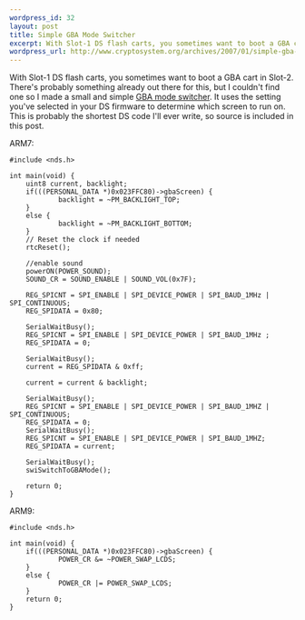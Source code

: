 ```yaml
--- 
wordpress_id: 32
layout: post
title: Simple GBA Mode Switcher
excerpt: With Slot-1 DS flash carts, you sometimes want to boot a GBA cart in Slot-2. There's probably something already out there for this, but I couldn't find one so I made a small and simple [GBA mode switcher](http://www.cryptosystem.org/projects/nds/gbaswitch.nds). It uses the setting you've selected in your DS firmware to determine which screen to run on. This is probably the shortest DS code I'll ever write, so source is included in this post.
wordpress_url: http://www.cryptosystem.org/archives/2007/01/simple-gba-mode-switcher/
---
```

With Slot-1 DS flash carts, you sometimes want to boot a GBA cart in Slot-2. There's probably something already out there for this, but I couldn't find one so I made a small and simple [GBA mode switcher](http://www.cryptosystem.org/projects/nds/gbaswitch.nds). It uses the setting you've selected in your DS firmware to determine which screen to run on. This is probably the shortest DS code I'll ever write, so source is included in this post.

<!--more-->

ARM7:

    #include <nds.h>
    
    int main(void) {
        uint8 current, backlight;
        if(((PERSONAL_DATA *)0x023FFC80)->gbaScreen) {
                backlight = ~PM_BACKLIGHT_TOP;
        }
        else {
                backlight = ~PM_BACKLIGHT_BOTTOM;
        }
        // Reset the clock if needed
        rtcReset();
    
        //enable sound
        powerON(POWER_SOUND);
        SOUND_CR = SOUND_ENABLE | SOUND_VOL(0x7F);
    
        REG_SPICNT = SPI_ENABLE | SPI_DEVICE_POWER | SPI_BAUD_1MHz | SPI_CONTINUOUS;
        REG_SPIDATA = 0x80;
    
        SerialWaitBusy();
        REG_SPICNT = SPI_ENABLE | SPI_DEVICE_POWER | SPI_BAUD_1MHz ;
        REG_SPIDATA = 0;
    
        SerialWaitBusy();
        current = REG_SPIDATA & 0xff;
    
        current = current & backlight;
    
        SerialWaitBusy();
        REG_SPICNT = SPI_ENABLE | SPI_DEVICE_POWER | SPI_BAUD_1MHZ | SPI_CONTINUOUS;
        REG_SPIDATA = 0;
        SerialWaitBusy();
        REG_SPICNT = SPI_ENABLE | SPI_DEVICE_POWER | SPI_BAUD_1MHZ;
        REG_SPIDATA = current;
    
        SerialWaitBusy();
        swiSwitchToGBAMode();
    
        return 0;
    }

ARM9:

    #include <nds.h>
    
    int main(void) {
        if(((PERSONAL_DATA *)0x023FFC80)->gbaScreen) {
                POWER_CR &= ~POWER_SWAP_LCDS;
        }
        else {
                POWER_CR |= POWER_SWAP_LCDS;
        }
        return 0;
    }

